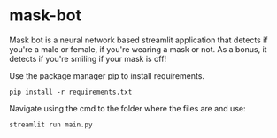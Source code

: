 # mask-bot

Mask bot is a neural network based streamlit application that detects  if you're a male or female, if you're wearing a mask or not. As a bonus, it detects if you're smiling if your mask is off!

Use the package manager pip to install requirements.
```
pip install -r requirements.txt
```

Navigate using the cmd to the folder where the files are and use:
```
streamlit run main.py
```
